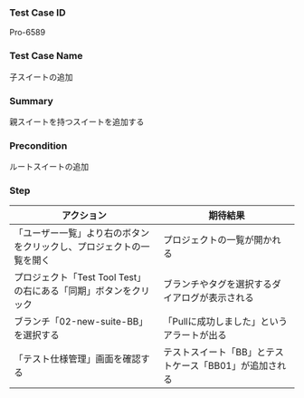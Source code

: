 ### Test Case ID
Pro-6589

### Test Case Name
子スイートの追加

### Summary
親スイートを持つスイートを追加する

### Precondition
ルートスイートの追加

### Step
| アクション      | 期待結果            |
|------------|-----------------|
| 「ユーザー一覧」より右のボタンをクリックし、プロジェクトの一覧を開く | プロジェクトの一覧が開かれる |
| プロジェクト「Test Tool Test」の右にある「同期」ボタンをクリック | ブランチやタグを選択するダイアログが表示される |
| ブランチ「02-new-suite-BB」を選択する | 「Pullに成功しました」というアラートが出る |
| 「テスト仕様管理」画面を確認する | テストスイート「BB」とテストケース「BB01」が追加される |
